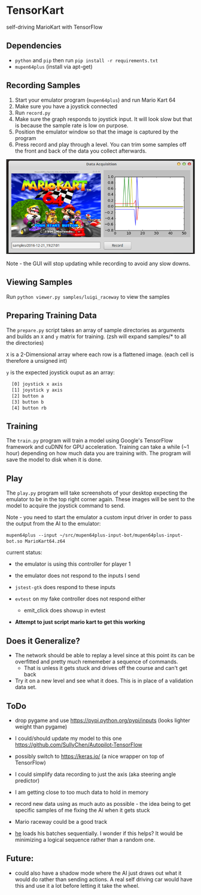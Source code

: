 TensorKart
==========

self-driving MarioKart with TensorFlow

Dependencies
------------
* `python` and `pip` then run `pip install -r requirements.txt`
* `mupen64plus` (install via apt-get)


Recording Samples
-----------------
1. Start your emulator program (`mupen64plus`) and run Mario Kart 64
2. Make sure you have a joystick connected
3. Run `record.py`
4. Make sure the graph responds to joystick input. It will look slow but that is because the sample rate is low on purpose.
5. Position the emulator window so that the image is captured by the program
6. Press record and play through a level. You can trim some samples off the front and back of the data you collect afterwards.

![record](/screenshots/record_setup.png?raw=true)

Note - the GUI will stop updating while recording to avoid any slow downs.


Viewing Samples
---------------
Run `python viewer.py samples/luigi_raceway` to view the samples


Preparing Training Data
-----------------------
The `prepare.py` script takes an array of sample directories as arguments and builds an `X` and `y` matrix for training. (zsh will expand samples/* to all the directories)

`X` is a 2-Dimensional array where each row is a flattened image. (each cell is therefore a unsigned int)

`y` is the expected joystick ouput as an array:

```
  [0] joystick x axis
  [1] joystick y axis
  [2] button a
  [3] button b
  [4] button rb
```


Training
--------
The `train.py` program will train a model using Google's TensorFlow framework and cuDNN for GPU acceleration. Training can take a while (~1 hour) depending on how much data you are training with. The program will save the model to disk when it is done.


Play
----
The `play.py` program will take screenshots of your desktop expecting the emulator to be in the top right corner again. These images will be sent to the model to acquire the joystick command to send.

Note - you need to start the emulator a custom input driver in order to pass the output from the AI to the emulator:

```
mupen64plus --input ~/src/mupen64plus-input-bot/mupen64plus-input-bot.so MarioKart64.z64
```

current status:
* the emulator is using this controller for player 1
* the emulator does not respond to the inputs I send
* `jstest-gtk` does respond to these inputs
* `evtest` on my fake controller does not respond either
  * emit_click does showup in evtest

* **Attempt to just script mario kart to get this working**


Does it Generalize?
-------------------
* The network should be able to replay a level since at this point its can be overfitted and pretty much rememeber a sequence of commands.
  * That is unless it gets stuck and drives off the course and can't get back
* Try it on a new level and see what it does. This is in place of a validation data set.


ToDo
----
* drop pygame and use https://pypi.python.org/pypi/inputs (looks lighter weight than pygame)
* I could/should update my model to this one https://github.com/SullyChen/Autopilot-TensorFlow
* possibly switch to https://keras.io/ (a nice wrapper on top of TensorFlow)

* I could simplify data recording to just the axis (aka steering angle predictor)

* I am getting close to too much data to hold in memory

* record new data using as much auto as possible - the idea being to get specific samples of me fixing the AI when it gets stuck

* Mario raceway could be a good track

* [he](https://github.com/SullyChen/Autopilot-TensorFlow) loads his batches sequentially. I wonder if this helps? It would be minimizing a logical sequence rather than a random one.

Future:
-------
* could also have a shadow mode where the AI just draws out what it would do rather than sending actions. A real self driving car would have this and use it a lot before letting it take the wheel.
